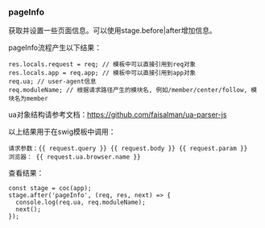### pageInfo

获取并设置一些页面信息。可以使用stage.before|after增加信息。

pageInfo流程产生以下结果：

```
res.locals.request = req; // 模板中可以直接引用到req对象
res.locals.app = req.app; // 模板中可以直接引用到app对象
req.ua; // user-agent信息
req.moduleName; // 根据请求路径产生的模块名, 例如/member/center/follow, 模块名为member
```

ua对象结构请参考文档：<https://github.com/faisalman/ua-parser-js>

以上结果用于在swig模板中调用：
```
请求参数：{{ request.query }} {{ request.body }} {{ request.param }}
浏览器： {{ request.ua.browser.name }}
```

查看结果：
```
const stage = coc(app);
stage.after('pageInfo', (req, res, next) => {
  console.log(req.ua, req.moduleName);
  next();
});
```


